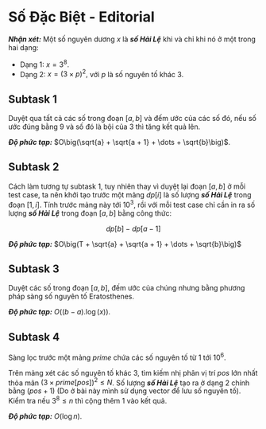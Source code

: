 # Số Đặc Biệt - Editorial

***Nhận xét:*** Một số nguyên dương $x$ là ***số Hải Lệ*** khi và chỉ khi nó ở một trong hai dạng:
- Dạng $1$: $x = 3^8$.
- Dạng $2$: $x = (3 \times p)^2,$ với $p$ là số nguyên tố khác $3$.

## Subtask 1

Duyệt qua tất cả các số trong đoạn $[a, b]$ và đếm ước của các số đó, nếu số ước đúng bằng $9$ và số đó là bội của $3$ thì tăng kết quả lên.

***Độ phức tạp:*** $O\big(\sqrt{a} + \sqrt{a + 1} + \dots + \sqrt{b}\big)$.

## Subtask 2

Cách làm tương tự subtask $1,$ tuy nhiên thay vì duyệt lại đoạn $[a, b]$ ở mỗi test case, ta nên khởi tạo trước một mảng $dp[i]$ là số lượng ***số Hải Lệ*** trong đoạn $[1, i]$. Tính trước mảng này tới $10^3,$ rồi với mỗi test case chỉ cần in ra số lượng ***số Hải Lệ*** trong đoạn $[a, b]$ bằng công thức:

$$dp[b] - dp[a - 1]$$

***Độ phức tạp:*** $O\big(T + \sqrt{a} + \sqrt{a + 1} + \dots + \sqrt{b}\big)$

## Subtask 3

Duyệt các số trong đoạn $[a, b],$ đếm ước của chúng nhưng bằng phương pháp sàng số nguyên tố Eratosthenes.

***Độ phức tạp:*** $O\big((b - a).\log(x)\big)$.

## Subtask 4

Sàng lọc trước một mảng $prime$ chứa các số nguyên tố từ $1$ tới $10^6$.

Trên mảng xét các số nguyên tố khác $3,$ tìm kiếm nhị phân vị trí $pos$ lớn nhất thỏa mãn $(3 \times prime[pos])^2 \le N$. Số lượng ***số Hải Lệ*** tạo ra ở dạng $2$ chính bằng $(pos + 1)$ (Do ở bài này mình sử dụng vector để lưu số nguyên tố). Kiểm tra nếu $3^8 \le n$ thì cộng thêm $1$ vào kết quả.

***Độ phức tạp:*** $O(\log n)$.